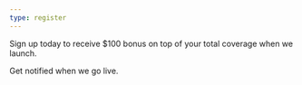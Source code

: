 ```yaml
---
type: register
---
```


Sign up today to receive $100 bonus on top of your total coverage when we launch. 

Get notified when we go live.

